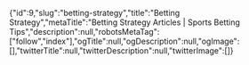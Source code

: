 {"id":9,"slug":"betting-strategy","title":"Betting Strategy","metaTitle":"Betting Strategy Articles | Sports Betting Tips","description":null,"robotsMetaTag":["follow","index"],"ogTitle":null,"ogDescription":null,"ogImage":[],"twitterTitle":null,"twitterDescription":null,"twitterImage":[]}

